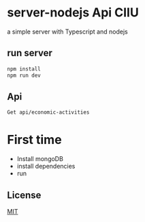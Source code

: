 # server-nodejs Api CIIU
a simple server with Typescript and nodejs

## run server
``` bash
npm install
npm run dev
```

## Api
``` bash
Get api/economic-activities

```

# First time
* Install mongoDB
* install dependencies
* run 
## License
[MIT](https://choosealicense.com/licenses/mit/)
